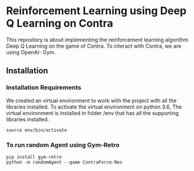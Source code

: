 # Reinforcement Learning using Deep Q Learning on Contra

This repository is about implementing the reinforcement learning algorithm Deep Q Learning on the game of Contra. To interact with Contra, we are using OpenAI- Gym.

## Installation

### Installation Requirements
We created an virtual environment to work with the project with all the libraries installed. To activate the virtual environment on python 3.6,
The virtual environment is installed in folder /env that has all the supporting libraries installed.
```
source env/bin/activate
```
### To run random Agent using Gym-Retro

```
pip install gym-retro
python -m randomAgent --game ContraForce-Nes                                                                                              

```
